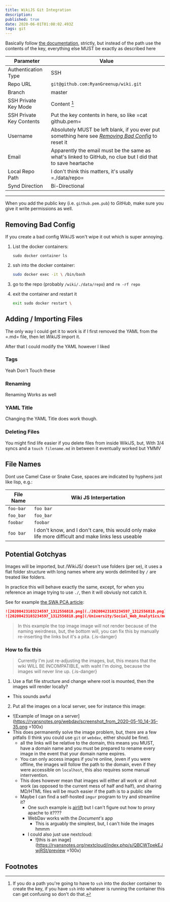 ```yaml
---
title: WikiJS Git Integration
description: 
published: true
date: 2020-06-01T01:08:02.493Z
tags: git
---
```


Basically follow [the
documentation](https://docs.requarks.io/storage/git), strictly, but
instead of the path use the contents of the key, everything else MUST be
exactly as described here

 | Parameter                | Value                                                                                                      | 
| ---                      | ---                                                                                                        | 
| Authentication Type      | SSH                                                                                                        | 
| Repo URL                 | `git@github.com:RyanGreenup/wiki.git`                                                                       | 
| Branch                   | master                                                                                                     | 
| SSH Private Key Mode     | Content  [^why]                                                                                      | 
| SSH Private Key Contents | Put the key contents in here, so like =cat github.pem=                                                     | 
| Username                 | Absolutely MUST be left blank, if you ever put something here see [*Removing Bad Config*](#Removing-Bad-Config)  to reset it          | 
| Email                    | Apparently the email must be the same as what's linked to GitHub, no clue but I did that to save heartache | 
| Local Repo Path          | I don't think this matters, it's usally =./data/repo=                                                      | 
| Synd Direction           | Bi-Directional                                                                                             | 

------

When you add the public key (i.e. `github.pem.pub`) to *GitHub*, make
sure you give it write permissions as well.

## Removing Bad Config

If you create a bad config WikiJS won\'t wipe it out which is super
annoying.

1.  List the docker containers:

    ``` {.bash}
    sudo docker container ls
    ```

2.  ssh into the docker container:

    ```bash
    sudo docker exec -it \ /bin/bash
    ```
    
1.  go to the repo (probably `/wiki/./data/repo`) and `rm -rf repo`

2.  exit the container and restart it

    ```bash
    exit sudo docker restart \
    ```

## Adding / Importing Files
The only way I could get it to work is if I first removed the YAML from the =.md= file, then let *WikiJS* import it.

After that I could modify the YAML however I liked

### Tags
Yeah Don't Touch these

### Renaming
Renaming Works as well

### YAML Title
Changing the YAML Title does work though.

### Deleting Files
You might find life easier if you delete files from inside WikiJS, but, With 3/4 syncs and a `touch filename.md` in between it eventually worked but YMMV 


## File Names
Dont use Camel Case or Snake Case, spaces are indicated by hyphens just like lisp, e.g.:

| File Name | Wiki JS Interpertation |
|---|---|
| `foo-bar` | `foo bar` |
| `foo_bar` | `foo_bar` |
| `foobar` | `foobar` |
|`foo bar` | I don't know, and I don't care, this would only make life more difficult and make links less useable |

## Potential Gotchyas
Images will be imported, but /WikiJS/ doesn't use folders (per se), it uses a flat folder structure with long names where any words delimited by `/` are treated like folders.

In practice this will behave exactly the same, except, for when you reference an image trying to use `./`, then it will obviusly not catch it.

See for example [the SWA PCA article](/University/Social_Web_Analytics/05_Visualisation_PCA_MDS):

```markdown
![20200423103234597_1312556818.png](./20200423103234597_1312556818.png)
![20200423103234597_1312556818.png](/University/Social_Web_Analytics/media/20200423103234597_1312556818.png)
```
> In this example the top image image will not render because of the naming weirdness, but, the bottom will, you can fix this by manually re-inserting the links but it's a pita.
{.is-danger}

### How to fix this
> Currently I'm just re-adjusting the images, but, this means that the wiki WILL BE INCOMPATIBLE, with waht I'm doing, because the images will never line up.
{.is-danger}
1. Use a flat file structure and change where root is mounted, then the images will render locally?
  * This sounds awful
2. Put all the images on a local server, see for instance this image:

  * ![Example of Image on a server](https://ryansnotes.org/webdav/screenshot_from_2020-05-10_14-35-35.png =100x)
  * This does permanently solve the image problem, but, there are a few pitfalls (I think you could use `git` or `webdav`, either should be fine).
    * all the links will be relative to the domain, this means you MUST, have a domain name and you must be prepared to rename every image in the event that your domain name expires.
    * You can only access images if you're online, (even if you were offline, the images will follow the path to the domain, even if they were accessible on `localhost`, this also requires some manual interrvention.
    * This does however mean that images will either all work or all not work (as opposed to the current mess of half and half), and sharing MD/HTML files will be much easier if the path is to a public site
    * Maybe I can find a self-hosted `imgur` program to try and streamline it?
      * One such example is [airlift](https://github.com/moshee/airlift/) but I can't figure out how to proxy apache to it????
      * WebDav works with the *Document's* app
        * This is arguably the simplest, but, I can't hide the images hmmm
      * I could also just use nextcloud:
        * ![this is an inage](https://ryansnotes.org/nextcloud/index.php/s/QBCWTpekEJwjRSt/preview =100x)




## Footnotes

[^why]: If you do a path you\'re going to have to `ssh` into the docker
    container to create the key, if you have `ssh` into whatever is
    running the container this can get confusing so don\'t do that.
































